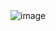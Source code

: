 <!DOCTYPE html>
<html lang="en">
<head>
    <meta charset="UTF-8">
    <meta name="viewport" content="width=device-width, initial-scale=1.0">
    <title>Document</title>
</head>
<body>
    <img src="https://upload.wikimedia.org/wikipedia/commons/thumb/6/6a/Quadcopter_camera_drone_in_flight.jpg/1200px-Quadcopter_camera_drone_in_flight.jpg" alt="image">
</body>
</html>
